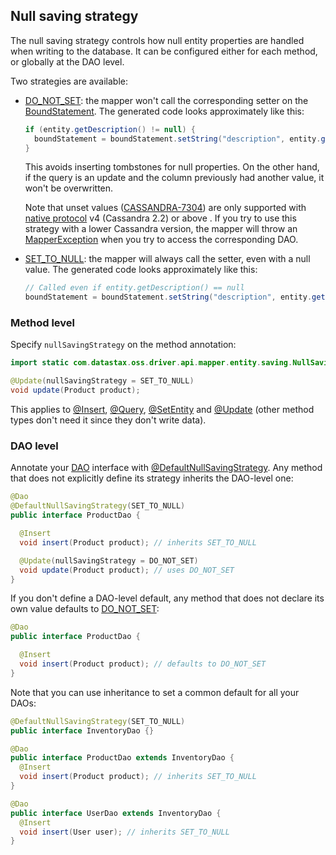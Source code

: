 <!--
Licensed to the Apache Software Foundation (ASF) under one
or more contributor license agreements.  See the NOTICE file
distributed with this work for additional information
regarding copyright ownership.  The ASF licenses this file
to you under the Apache License, Version 2.0 (the
"License"); you may not use this file except in compliance
with the License.  You may obtain a copy of the License at

  http://www.apache.org/licenses/LICENSE-2.0

Unless required by applicable law or agreed to in writing,
software distributed under the License is distributed on an
"AS IS" BASIS, WITHOUT WARRANTIES OR CONDITIONS OF ANY
KIND, either express or implied.  See the License for the
specific language governing permissions and limitations
under the License.
-->

## Null saving strategy

The null saving strategy controls how null entity properties are handled when writing to the
database. It can be configured either for each method, or globally at the DAO level.

Two strategies are available:

* [DO_NOT_SET]: the mapper won't call the corresponding setter on the [BoundStatement]. The
  generated code looks approximately like this:

    ```java
    if (entity.getDescription() != null) {
      boundStatement = boundStatement.setString("description", entity.getDescription());
    }
    ```
    
    This avoids inserting tombstones for null properties. On the other hand, if the query is an
    update and the column previously had another value, it won't be overwritten.

    Note that unset values ([CASSANDRA-7304]) are only supported with [native
    protocol](../../../core/native_protocol/) v4 (Cassandra 2.2) or above . If you try to use this
    strategy with a lower Cassandra version, the mapper will throw an [MapperException] when you try
    to access the corresponding DAO.

* [SET_TO_NULL]: the mapper will always call the setter, even with a null value. The generated code
  looks approximately like this:
  
    ```java
    // Called even if entity.getDescription() == null
    boundStatement = boundStatement.setString("description", entity.getDescription());
    ```

### Method level

Specify `nullSavingStrategy` on the method annotation:

```java
import static com.datastax.oss.driver.api.mapper.entity.saving.NullSavingStrategy.SET_TO_NULL;

@Update(nullSavingStrategy = SET_TO_NULL)
void update(Product product);
```

This applies to [@Insert](../insert/), [@Query](../query/), [@SetEntity](../setentity/) and
[@Update](../update/) (other method types don't need it since they don't write data).

### DAO level

Annotate your [DAO](../../daos/) interface with [@DefaultNullSavingStrategy]. Any method that does
not explicitly define its strategy inherits the DAO-level one:

```java
@Dao
@DefaultNullSavingStrategy(SET_TO_NULL)
public interface ProductDao {

  @Insert
  void insert(Product product); // inherits SET_TO_NULL

  @Update(nullSavingStrategy = DO_NOT_SET)
  void update(Product product); // uses DO_NOT_SET
}
```

If you don't define a DAO-level default, any method that does not declare its own value defaults to
[DO_NOT_SET]:

```java
@Dao
public interface ProductDao {

  @Insert
  void insert(Product product); // defaults to DO_NOT_SET
}
```

Note that you can use inheritance to set a common default for all your DAOs:

```java
@DefaultNullSavingStrategy(SET_TO_NULL)
public interface InventoryDao {}

@Dao
public interface ProductDao extends InventoryDao {
  @Insert
  void insert(Product product); // inherits SET_TO_NULL
}

@Dao
public interface UserDao extends InventoryDao {
  @Insert
  void insert(User user); // inherits SET_TO_NULL
}
```

[@DefaultNullSavingStrategy]: https://docs.datastax.com/en/drivers/java/4.7/com/datastax/oss/driver/api/mapper/annotations/DefaultNullSavingStrategy.html
[BoundStatement]:             https://docs.datastax.com/en/drivers/java/4.7/com/datastax/oss/driver/api/core/cql/BoundStatement.html
[MapperException]:            https://docs.datastax.com/en/drivers/java/4.7/com/datastax/oss/driver/api/mapper/MapperException.html
[DO_NOT_SET]:                 https://docs.datastax.com/en/drivers/java/4.7/com/datastax/oss/driver/api/mapper/entity/saving/NullSavingStrategy.html#DO_NOT_SET
[SET_TO_NULL]:                https://docs.datastax.com/en/drivers/java/4.7/com/datastax/oss/driver/api/mapper/entity/saving/NullSavingStrategy.html#SET_TO_NULL
      
[CASSANDRA-7304]: https://issues.apache.org/jira/browse/CASSANDRA-7304
